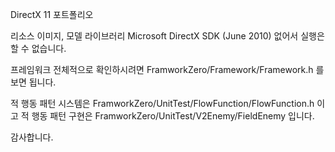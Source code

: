 DirectX 11 포트폴리오

리소스 이미지, 모델
라이브러리
Microsoft DirectX SDK (June 2010)
없어서 실행은 할 수 없습니다.

프레임워크 전체적으로 확인하시려면
FramworkZero/Framework/Framework.h
를 보면 됩니다.

적 행동 패턴 시스템은
FramworkZero/UnitTest/FlowFunction/FlowFunction.h
이고
적 행동 패턴 구현은
FramworkZero/UnitTest/V2Enemy/FieldEnemy
입니다.

감사합니다.
